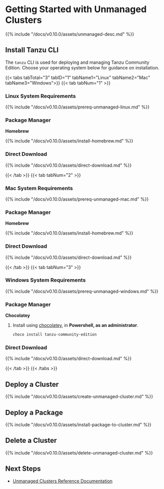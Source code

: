 # Getting Started with Unmanaged Clusters

<!-- markdownlint-disable MD036 -->
<!-- markdownlint-disable MD024 -->

{{% include "/docs/v0.10.0/assets/unmanaged-desc.md" %}}

## Install Tanzu CLI

The `tanzu` CLI is used for deploying and managing Tanzu Community Edition.
Choose your operating system below for guidance on installation.

{{< tabs tabTotal="3" tabID="1" tabName1="Linux" tabName2="Mac" tabName3="Windows">}}
{{< tab tabNum="1" >}}

### Linux System Requirements

{{% include "/docs/v0.10.0/assets/prereq-unmanaged-linux.md" %}}

### Package Manager

**Homebrew**

{{% include "/docs/v0.10.0/assets/install-homebrew.md" %}}

### Direct Download

{{% include "/docs/v0.10.0/assets/direct-download.md" %}}

{{< /tab >}}
{{< tab tabNum="2" >}}

### Mac System Requirements

{{% include "/docs/v0.10.0/assets/prereq-unmanaged-mac.md" %}}

### Package Manager

**Homebrew**

{{% include "/docs/v0.10.0/assets/install-homebrew.md" %}}

### Direct Download

{{% include "/docs/v0.10.0/assets/direct-download.md" %}}

{{< /tab >}}
{{< tab tabNum="3" >}}

### Windows System Requirements

{{% include "/docs/v0.10.0/assets/prereq-unmanaged-windows.md" %}}

### Package Manager

**Chocolatey**

1. Install using [chocolatey](https://chocolatey.org/install), in **Powershell, as an administrator**.

    ```sh
    choco install tanzu-community-edition
    ```

### Direct Download

{{% include "/docs/v0.10.0/assets/direct-download.md" %}}

{{< /tab >}}
{{< /tabs >}}

## Deploy a Cluster

{{% include "/docs/v0.10.0/assets/create-unmanaged-cluster.md" %}}

## Deploy a Package

{{% include "/docs/v0.10.0/assets/install-package-to-cluster.md" %}}

## Delete a Cluster

{{% include "/docs/v0.10.0/assets/delete-unmanaged-cluster.md" %}}

## Next Steps

* [Unmanaged Clusters Reference Documentation](/docs/latest/ref-unmanaged-cluster)
